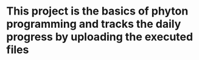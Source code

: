 # This project is the basics of phyton programming and tracks the daily progress by uploading the executed files
